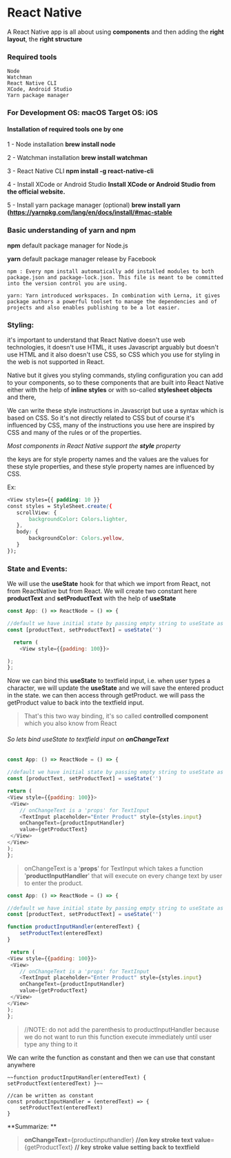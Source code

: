 # React Native
   A React Native app is all about using **components** and then adding the **right layout**, the **right structure**


### Required tools
    Node
    Watchman
    React Native CLI
    XCode, Android Studio
    Yarn package manager


### For Development OS: **macOS**     Target OS: **iOS**

#### Installation of required tools one by one
1 - Node installation
        **brew install node**
    
2 - Watchman installation
        **brew install watchman**

3 - React Native CLI
        **npm install -g react-native-cli**

4 - Install XCode or Android Studio
        **Install XCode or Android Studio from the official website.**

5 - Install yarn package manager  (optional)
        **brew install yarn (https://yarnpkg.com/lang/en/docs/install/#mac-stable**
        
### Basic understanding of yarn and npm

   **npm** default package manager for Node.js
   
   **yarn** default package manager release by Facebook

    npm : Every npm install automatically add installed modules to both package.json and package-lock.json. This file is meant to be committed into the version control you are using.

    yarn: Yarn introduced workspaces. In combination with Lerna, it gives package authors a powerful toolset to manage the dependencies and of projects and also enables publishing to be a lot easier.



### Styling:

it's important to understand that React Native doesn't use web technologies, it doesn't use HTML, it uses Javascript arguably but doesn't use HTML and it also doesn't use CSS, so CSS which you use for styling in the web is not supported in React.

Native but it gives you styling commands, styling configuration you can add to your components, so to these components that are built into React Native either with the help of **inline styles** or with so-called **stylesheet objects** and there, 

We can write these style instructions in Javascript but use a syntax which is based on CSS. 
So it's not directly related to CSS but of course it's influenced by CSS, many of the instructions you use here are inspired by CSS and many of the rules or of the properties.

*Most components in React Native support the **style** property*

the keys are for style property names and the values are the values for these style properties, and these style property names are influenced by CSS.

Ex:
 ```css
<View styles={{ padding: 10 }}
const styles = StyleSheet.create({
	scrollView: {
		backgroundColor: Colors.lighter,
	},
	body: {
		backgroundColor: Colors.yellow,
	}
});
```
### State and Events:
We will use the **useState** hook for that which we import from React, not from ReactNative but from React. 
We will create two constant here **productText** and **setProductText** with the help of **useState**
``````javascript
const App: () => ReactNode = () => {

//default we have initial state by passing empty string to useState as user has not entered anything
const [productText, setProductText] = useState('')

  return (
	<View style={{padding: 100}}>

);
};
``````
Now we can bind this **useState** to textfield input, i.e. when user types a character, we will update the **useState** and we will save the entered product in the state. we can then access through getProduct. we will pass the getProduct value to back into the textfield input.

> That's this two way binding, it's so called **controlled component** which you also know from React

###### So lets bind useState to textfield input on **onChangeText**
``````javascript
const App: () => ReactNode = () => {

//default we have initial state by passing empty string to useState as user has not entered anything
const [productText, setProductText] = useState('')

return (
<View style={{padding: 100}}>
 <View>
	// onChangeText is a 'props' for TextInput
	<TextInput placeholder="Enter Product" style={styles.input} 
	onChangeText={productInputHandler} 
	value={getProductText}
 </View>
</View>
);
};
``````

> onChangeText is a '**props**' for TextInput which takes a function '**productInputHandler**' that will execute on every change text by user to enter the product.

``````javascript
const App: () => ReactNode = () => {

//default we have initial state by passing empty string to useState as user has not entered anything
const [productText, setProductText] = useState('')

function productInputHandler(enteredText) {
	setProductText(enteredText)
}

 return (
<View style={{padding: 100}}>
 <View>
	// onChangeText is a 'props' for TextInput
	<TextInput placeholder="Enter Product" style={styles.input} 
	onChangeText={productInputHandler} 
	value={getProductText}
 </View>
</View>
);
};
``````
> //NOTE: do not add the parenthesis to productInputHandler because we do not want to run this function execute immediately until user type any thing to it

We can write the function as constant and then we can use that constant anywhere 

    ~~function productInputHandler(enteredText) { setProductText(enteredText) }~~
	
	//can be written as constant
    const productInputHandler = (enteredText) => { 
		setProductText(enteredText) 
	}

**Summarize: **
> **onChangeText**={productinputhandler} **//on key stroke text**
**value**={getProductText} **// key stroke value setting back to textfield**


